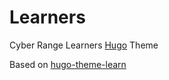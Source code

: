 # Learners

Cyber Range Learners [Hugo](https://gohugo.io/) Theme

Based on [hugo-theme-learn](https://github.com/matcornic/hugo-theme-learn)
